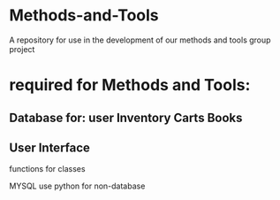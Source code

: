 # Methods-and-Tools
A repository for use in the development of our methods and tools group project



# required for Methods and Tools:

Database for:
user
Inventory
Carts
Books
-
User Interface
-
functions for classes


MYSQL
use python for non-database
